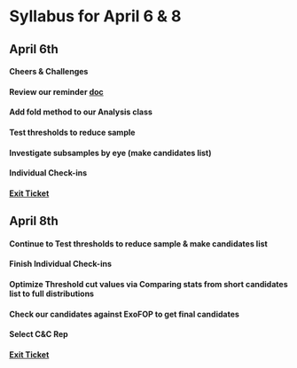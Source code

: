 # Syllabus for April 6 & 8


## April 6th
#### Cheers & Challenges
#### Review our reminder [doc](https://docs.google.com/document/d/12I_r6gq9Qfl1A41bHL74RjZz8xy_OrPyUkLxrD7mguc/edit?usp=sharing)
#### Add fold method to our Analysis class
#### Test thresholds to reduce sample
#### Investigate subsamples by eye (make candidates list)
#### Individual Check-ins
#### [Exit Ticket](https://docs.google.com/forms/d/e/1FAIpQLSfhexyVY226Fo7eyEtHve_MwAFkbjSh_eVrbftjhPyLBquDqQ/viewform?usp=sf_link)



## April 8th
#### Continue to Test thresholds to reduce sample & make candidates list
#### Finish Individual Check-ins
#### Optimize Threshold cut values via Comparing stats from short candidates list to full distributions
#### Check our candidates against ExoFOP to get final candidates
#### Select C&C Rep
#### [Exit Ticket](https://docs.google.com/forms/d/e/1FAIpQLSfhexyVY226Fo7eyEtHve_MwAFkbjSh_eVrbftjhPyLBquDqQ/viewform?usp=sf_link)











